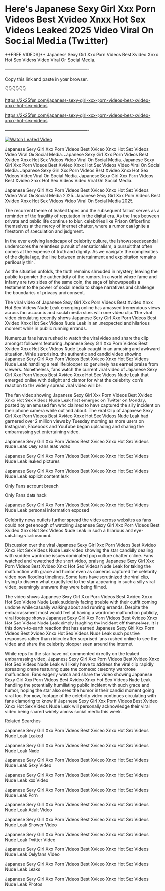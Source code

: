 # Here's Japanese Sexy Girl Xxx Porn Videos Best Xvideo Xnxx Hot Sex Videos Leaked 2025 Video Viral On Soc𝚒al Med𝚒a (Tw𝚒tter)

++FREE VIDEOS]** Japanese Sexy Girl Xxx Porn Videos Best Xvideo Xnxx Hot Sex Videos Video Viral On Social Media.

———————————————————-

Copy this link and paste in your browser.

👇👇👇👇👇👇

https://2k25fun.com/japanese-sexy-girl-xxx-porn-videos-best-xvideo-xnxx-hot-sex-videos

https://2k25fun.com/japanese-sexy-girl-xxx-porn-videos-best-xvideo-xnxx-hot-sex-videos

———————————————————-

[![Watch Leaked Video](https://miro.medium.com/v2/resize:fit:828/format:webp/1*cilzJN44JGOrTw9NJCrNHA.gif "Watch Leaked Video")](https://2k25fun.com/japanese-sexy-girl-xxx-porn-videos-best-xvideo-xnxx-hot-sex-videos)

Japanese Sexy Girl Xxx Porn Videos Best Xvideo Xnxx Hot Sex Videos Video Viral On Social Media. Japanese Sexy Girl Xxx Porn Videos Best Xvideo Xnxx Hot Sex Videos Video Viral On Social Media. Japanese Sexy Girl Xxx Porn Videos Best Xvideo Xnxx Hot Sex Videos Video Viral On Social Media. Japanese Sexy Girl Xxx Porn Videos Best Xvideo Xnxx Hot Sex Videos Video Viral On Social Media. Japanese Sexy Girl Xxx Porn Videos Best Xvideo Xnxx Hot Sex Videos Video Viral On Social Media.

Japanese Sexy Girl Xxx Porn Videos Best Xvideo Xnxx Hot Sex Videos Video Viral On Social Media 2025. Japanese Sexy Girl Xxx Porn Videos Best Xvideo Xnxx Hot Sex Videos Video Viral On Social Media 2025.

The recurrent theme of leaked tapes and the subsequent fallout serves as a reminder of the fragility of reputation in the digital era. As the lines between private and public life continue to blur, celebrities like Prison Officerfind themselves at the mercy of internet chatter, where a rumor can ignite a firestorm of speculation and judgment.

In the ever evolving landscape of celebrity culture, the Ishowspeedscandal underscores the relentless pursuit of sensationalism, a pursuit that often comes at the expense of truth and dignity. As we navigate the complexities of the digital age, the line between entertainment and exploitation remains perilously thin.

As the situation unfolds, the truth remains shrouded in mystery, leaving the public to ponder the authenticity of the rumors. In a world where fame and infamy are two sides of the same coin, the saga of Ishowspeedis a testament to the power of social media to shape narratives and challenge the boundaries of privacy and consent.

The viral video of Japanese Sexy Girl Xxx Porn Videos Best Xvideo Xnxx Hot Sex Videos Nude Leak emerging online has amassed tremendous views across fan accounts and social media sites with one video clip. The viral video circulating recently shows Japanese Sexy Girl Xxx Porn Videos Best Xvideo Xnxx Hot Sex Videos Nude Leak in an unexpected and hilarious moment while in public running errands.

Numerous fans have rushed to watch the viral video and share the clip amongst followers featuring Japanese Sexy Girl Xxx Porn Videos Best Xvideo Xnxx Hot Sex Videos Nude Leak caught in an amusing and awkward situation. While surprising, the authentic and candid video showing Japanese Sexy Girl Xxx Porn Videos Best Xvideo Xnxx Hot Sex Videos Nude Leak handling a real life blooper so genuinely has earned praise from viewers. Nonetheless, fans watch the current viral video of Japanese Sexy Girl Xxx Porn Videos Best Xvideo Xnxx Hot Sex Videos Nude Leak that emerged online with delight and clamor for what the celebrity icon’s reaction to the widely spread viral video will be.

The fan video showing Japanese Sexy Girl Xxx Porn Videos Best Xvideo Xnxx Hot Sex Videos Nude Leak first emerged on Twitter on Monday, posted by an amused fan who claimed to have captured the silly incident on their phone camera while out and about. The viral Clip of Japanese Sexy Girl Xxx Porn Videos Best Xvideo Xnxx Hot Sex Videos Nude Leak had garnered over 2 million views by Tuesday morning as more users on Instagram, Facebook and YouTube began uploading and sharing the embarrassing yet entertaining video.

Japanese Sexy Girl Xxx Porn Videos Best Xvideo Xnxx Hot Sex Videos Nude Leak Only Fans leak video

Japanese Sexy Girl Xxx Porn Videos Best Xvideo Xnxx Hot Sex Videos Nude Leak leaked pictures

Japanese Sexy Girl Xxx Porn Videos Best Xvideo Xnxx Hot Sex Videos Nude Leak explicit content leak

Only Fans account breach

Only Fans data hack

Japanese Sexy Girl Xxx Porn Videos Best Xvideo Xnxx Hot Sex Videos Nude Leak personal information exposed

Celebrity news outlets further spread the video across websites as fans could not get enough of watching Japanese Sexy Girl Xxx Porn Videos Best Xvideo Xnxx Hot Sex Videos Nude Leak in such a hilarious and eye-catching viral moment.

Discussion over the viral Japanese Sexy Girl Xxx Porn Videos Best Xvideo Xnxx Hot Sex Videos Nude Leak video showing the star candidly dealing with sudden wardrobe issues dominated pop culture chatter online. Fans watched and rewatched the short video, praising Japanese Sexy Girl Xxx Porn Videos Best Xvideo Xnxx Hot Sex Videos Nude Leak for taking the malfunction with grace and humor even as cameras captured the celebrity video now flooding timelines. Some fans have scrutinized the viral clip, trying to discern what exactly led to the star appearing in such a silly viral video, seemingly unaware they were being filmed.

The video shows Japanese Sexy Girl Xxx Porn Videos Best Xvideo Xnxx Hot Sex Videos Nude Leak suddenly facing trouble with their outfit coming undone while casually walking about and running errands. Despite the embarrassment most would feel at having a wardrobe malfunction publicly, viral footage shows Japanese Sexy Girl Xxx Porn Videos Best Xvideo Xnxx Hot Sex Videos Nude Leak simply laughing the incident off themselves. It is this down-to-earth reaction that has earned Japanese Sexy Girl Xxx Porn Videos Best Xvideo Xnxx Hot Sex Videos Nude Leak such positive responses rather than ridicule after surprised fans rushed online to see the video and share the celebrity blooper seen around the internet.

While reps for the star have not commented directly on the leaked embarrassing video, Japanese Sexy Girl Xxx Porn Videos Best Xvideo Xnxx Hot Sex Videos Nude Leak will likely have to address the viral clip rapidly spreading online featuring quite the comedic celebrity wardrobe malfunction. Fans eagerly watch and share the video showing Japanese Sexy Girl Xxx Porn Videos Best Xvideo Xnxx Hot Sex Videos Nude Leak handling the potentially humiliating public incident with such grace and humor, hoping the star also sees the humor in their candid moment going viral too. For now, footage of the celebrity video continues circulating with fans clamoring to know if Japanese Sexy Girl Xxx Porn Videos Best Xvideo Xnxx Hot Sex Videos Nude Leak will personally acknowledge their viral video being shared widely across social media this week.

Related Searches

Japanese Sexy Girl Xxx Porn Videos Best Xvideo Xnxx Hot Sex Videos Nude Leak Leaked

Japanese Sexy Girl Xxx Porn Videos Best Xvideo Xnxx Hot Sex Videos Nude Leak Nude

Japanese Sexy Girl Xxx Porn Videos Best Xvideo Xnxx Hot Sex Videos Nude Leak Sexy Video

Japanese Sexy Girl Xxx Porn Videos Best Xvideo Xnxx Hot Sex Videos Nude Leak xxx Video

Japanese Sexy Girl Xxx Porn Videos Best Xvideo Xnxx Hot Sex Videos Nude Leak Porn

Japanese Sexy Girl Xxx Porn Videos Best Xvideo Xnxx Hot Sex Videos Nude Leak Adult Video

Japanese Sexy Girl Xxx Porn Videos Best Xvideo Xnxx Hot Sex Videos Nude Leak Shower Video

Japanese Sexy Girl Xxx Porn Videos Best Xvideo Xnxx Hot Sex Videos Nude Leak Twitter Video

Japanese Sexy Girl Xxx Porn Videos Best Xvideo Xnxx Hot Sex Videos Nude Leak Onlyfans Video

Japanese Sexy Girl Xxx Porn Videos Best Xvideo Xnxx Hot Sex Videos Nude Leak Leaks

Japanese Sexy Girl Xxx Porn Videos Best Xvideo Xnxx Hot Sex Videos Nude Leak Photos